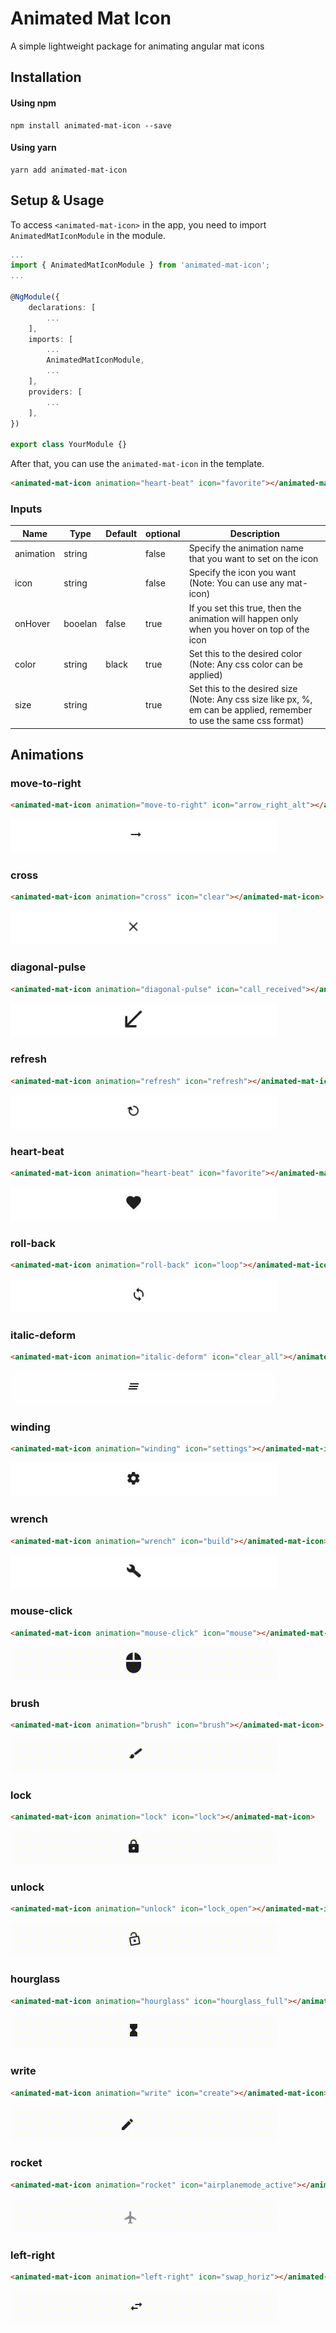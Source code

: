 # Animated Mat Icon

A simple lightweight package for animating angular mat icons

## Installation

#### Using npm

```shell
npm install animated-mat-icon --save
```

#### Using yarn

```shell
yarn add animated-mat-icon
```

## Setup & Usage

To access `<animated-mat-icon>` in the app, you need to import `AnimatedMatIconModule` in the module.

```typescript
...
import { AnimatedMatIconModule } from 'animated-mat-icon';
...

@NgModule({
    declarations: [
        ...
    ],
    imports: [
        ...
        AnimatedMatIconModule,
        ...
    ],
    providers: [
        ...
    ],
})

export class YourModule {}

```

After that, you can use the `animated-mat-icon` in the template.

```html
<animated-mat-icon animation="heart-beat" icon="favorite"></animated-mat-icon>
```

### Inputs
| Name       | Type   | Default   | optional  | Description |
| ---------- | ------ | --------- | --------- | ----------- |
| animation  | string |           | false     | Specify the animation name that you want to set on the icon |
| icon       | string |           | false     | Specify the icon you want (Note: You can use any mat-icon)  |
| onHover    | booelan| false     | true      | If you set this true, then the animation will happen only when you hover on top of the icon       |
| color      | string | black     | true      | Set this to the desired color (Note: Any css color can be applied)            |
| size       | string |           | true      | Set this to the desired size (Note: Any css size like px, %, em can be applied, remember to use the same css format)            |

## Animations

### move-to-right
```html
<animated-mat-icon animation="move-to-right" icon="arrow_right_alt"></animated-mat-icon>
```
![move-to-right](https://raw.githubusercontent.com/enigmaboo/animated-mat-icon/main/animations/move-to-right.gif)

### cross
```html
<animated-mat-icon animation="cross" icon="clear"></animated-mat-icon>
```
![cross](https://raw.githubusercontent.com/enigmaboo/animated-mat-icon/main/animations/cross.gif)

### diagonal-pulse
```html
<animated-mat-icon animation="diagonal-pulse" icon="call_received"></animated-mat-icon>
```
![diagonal-pulse](https://raw.githubusercontent.com/enigmaboo/animated-mat-icon/main/animations/diagonal-pulse.gif)

### refresh
```html
<animated-mat-icon animation="refresh" icon="refresh"></animated-mat-icon>
```
![refresh](https://raw.githubusercontent.com/enigmaboo/animated-mat-icon/main/animations/refresh.gif)

### heart-beat
```html
<animated-mat-icon animation="heart-beat" icon="favorite"></animated-mat-icon>
```
![heart-beat](https://raw.githubusercontent.com/enigmaboo/animated-mat-icon/main/animations/heart-beat.gif)

### roll-back
```html
<animated-mat-icon animation="roll-back" icon="loop"></animated-mat-icon>
```
![roll-back](https://raw.githubusercontent.com/enigmaboo/animated-mat-icon/main/animations/roll-back.gif)

### italic-deform
```html
<animated-mat-icon animation="italic-deform" icon="clear_all"></animated-mat-icon>
```
![italic-deform](https://raw.githubusercontent.com/enigmaboo/animated-mat-icon/main/animations/italic-deform.gif)

### winding
```html
<animated-mat-icon animation="winding" icon="settings"></animated-mat-icon>
```
![winding](https://raw.githubusercontent.com/enigmaboo/animated-mat-icon/main/animations/winding.gif)

### wrench
```html
<animated-mat-icon animation="wrench" icon="build"></animated-mat-icon>
```
![wrench](https://raw.githubusercontent.com/enigmaboo/animated-mat-icon/main/animations/wrench.gif)

### mouse-click
```html
<animated-mat-icon animation="mouse-click" icon="mouse"></animated-mat-icon>
```
![mouse-click](https://raw.githubusercontent.com/enigmaboo/animated-mat-icon/main/animations/mouse-click.gif)

### brush
```html
<animated-mat-icon animation="brush" icon="brush"></animated-mat-icon>
```
![brush](https://raw.githubusercontent.com/enigmaboo/animated-mat-icon/main/animations/brush.gif)

### lock
```html
<animated-mat-icon animation="lock" icon="lock"></animated-mat-icon>
```
![lock](https://raw.githubusercontent.com/enigmaboo/animated-mat-icon/main/animations/lock.gif)

### unlock
```html
<animated-mat-icon animation="unlock" icon="lock_open"></animated-mat-icon>
```
![unlock](https://raw.githubusercontent.com/enigmaboo/animated-mat-icon/main/animations/unlock.gif)

### hourglass
```html
<animated-mat-icon animation="hourglass" icon="hourglass_full"></animated-mat-icon>
```
![hourglass](https://raw.githubusercontent.com/enigmaboo/animated-mat-icon/main/animations/hourglass.gif)

### write
```html
<animated-mat-icon animation="write" icon="create"></animated-mat-icon>
```
![write](https://raw.githubusercontent.com/enigmaboo/animated-mat-icon/main/animations/write.gif)

### rocket
```html
<animated-mat-icon animation="rocket" icon="airplanemode_active"></animated-mat-icon>
```
![rocket](https://raw.githubusercontent.com/enigmaboo/animated-mat-icon/main/animations/rocket.gif)

### left-right
```html
<animated-mat-icon animation="left-right" icon="swap_horiz"></animated-mat-icon>
```
![left-right](https://raw.githubusercontent.com/enigmaboo/animated-mat-icon/main/animations/left-right.gif)
